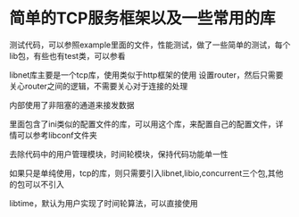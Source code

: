 # 简单的TCP服务框架以及一些常用的库

测试代码，可以参照example里面的文件，性能测试，做了一些简单的测试，每个lib包，有些也有test类，可以参看

libnet库主要是一个tcp库，使用类似于http框架的使用
设置router，然后只需要关心router之间的逻辑，不需要关心对于连接的处理

内部使用了非阻塞的通道来接发数据

里面包含了ini类似的配置文件的库，可以用这个库，来配置自己的配置文件，详情可以参考libconf文件夹

去除代码中的用户管理模块，时间轮模块，保持代码功能单一性

如果只是单纯使用，tcp的库，则只需要引入libnet,libio,concurrent三个包,其他的包可以不引入

libtime，默认为用户实现了时间轮算法，可以直接使用
